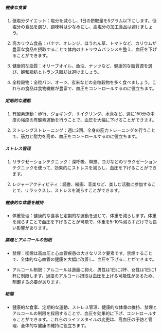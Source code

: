 ##### 健康な食事
1. 低塩分ダイエット：塩分を減らし、1日の摂取量を5グラム以下にします。低塩分の食品を選び、調味料は少なめにし、高塩分の加工食品は避けましょう。

2. 高カリウム食品：バナナ、オレンジ、ほうれん草、トマトなど、カリウムが豊富な食品を摂取することで体内のナトリウムバランスを整え、血圧を下げることができます。

3. 健康的な脂質：オリーブオイル、魚油、ナッツなど、健康的な脂質源を選び、飽和脂肪とトランス脂肪は避けましょう。

4. 全粒穀物：全粒パン、オーツ、玄米などの全粒穀物を多く食べましょう。これらの食品は食物繊維が豊富で、血圧をコントロールするのに役立ちます。

##### 定期的な運動
1. 有酸素運動：歩行、ジョギング、サイクリング、水泳など、週に150分の中度の強度の有酸素運動を行うことで、血圧を大幅に下げることができます。

2. ストレングストレーニング：週に2回、全身の筋力トレーニングを行うことで、筋力と耐力を高め、血圧をコントロールするのに役立ちます。

##### ストレス管理
1. リラクゼーションテクニック：深呼吸、瞑想、ヨガなどのリラクゼーションテクニックを使って、効果的にストレスを減らし、血圧を下げることができます。

1. レジャーアクティビティ：読書、絵画、音楽など、楽しむ活動に参加することで、リラックスし、ストレスを減らすことができます。

##### 健康的な体重を維持
* 体重管理：健康的な食事と定期的な運動を通じて、体重を減らします。体重を減らすことで血圧を下げることが可能で、体重を5-10%減らすだけでも良い影響があります。

##### 禁煙とアルコールの制限
* 禁煙：喫煙は高血圧と心血管疾患の大きなリスク要素です。禁煙することで、全体的な心血管の健康を大幅に改善し、血圧を下げることができます。

* アルコール制限：アルコールは適量に抑え、男性は1日に2杯、女性は1日に1杯に制限します。過度のアルコール摂取は血圧を上げる可能性があるため、制御する必要があります。

##### 結論
* 健康的な食事、定期的な運動、ストレス管理、健康的な体重の維持、禁煙とアルコールの制限を採用することで、血圧を効果的に下げ、コントロールすることができます。これらのライフスタイルの変更は、高血圧の予防と管理、全体的な健康の維持に役立ちます。